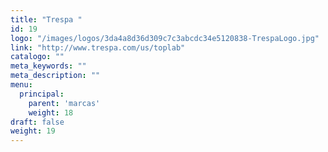 ```yaml
---
title: "Trespa "
id: 19
logo: "/images/logos/3da4a8d36d309c7c3abcdc34e5120838-TrespaLogo.jpg"
link: "http://www.trespa.com/us/toplab"
catalogo: ""
meta_keywords: ""
meta_description: ""
menu:
  principal:
    parent: 'marcas'
    weight: 18
draft: false
weight: 19
---
```

